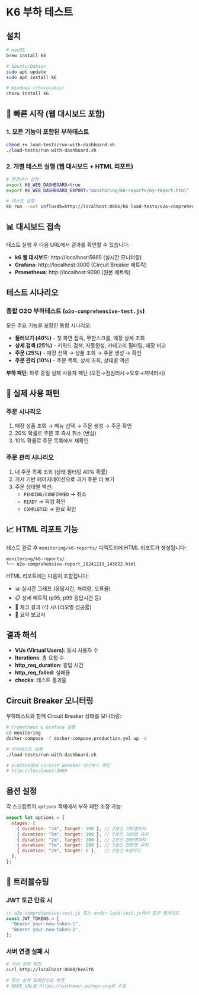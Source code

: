 # K6 부하 테스트

## 설치
```bash
# macOS
brew install k6

# Ubuntu/Debian
sudo apt update
sudo apt install k6

# Windows (chocolatey)
choco install k6
```

## 🚀 빠른 시작 (웹 대시보드 포함)

### 1. 모든 기능이 포함된 부하테스트
```bash
chmod +x load-tests/run-with-dashboard.sh
./load-tests/run-with-dashboard.sh
```

### 2. 개별 테스트 실행 (웹 대시보드 + HTML 리포트)
```bash
# 환경변수 설정
export K6_WEB_DASHBOARD=true
export K6_WEB_DASHBOARD_EXPORT="monitoring/k6-reports/my-report.html"

# 테스트 실행
k6 run --out influxdb=http://localhost:8086/k6 load-tests/o2o-comprehensive-test.js
```

## 📊 대시보드 접속

테스트 실행 후 다음 URL에서 결과를 확인할 수 있습니다:

- **k6 웹 대시보드**: http://localhost:5665 (실시간 모니터링)
- **Grafana**: http://localhost:3000 (Circuit Breaker 메트릭)
- **Prometheus**: http://localhost:9090 (원본 메트릭)

## 테스트 시나리오

### 종합 O2O 부하테스트 (`o2o-comprehensive-test.js`)

모든 주요 기능을 포함한 통합 시나리오:

- **둘러보기 (40%)** - 첫 화면 접속, 무한스크롤, 매장 상세 조회
- **상세 검색 (25%)** - 키워드 검색, 자동완성, 카테고리 필터링, 매장 비교
- **주문 (25%)** - 매장 선택 → 상품 조회 → 주문 생성 → 확인
- **주문 관리 (10%)** - 주문 목록, 상세 조회, 상태별 액션

**부하 패턴**: 하루 종일 실제 사용자 패턴 (오전→점심러시→오후→저녁러시)

## 🎯 실제 사용 패턴

### 주문 시나리오
1. 매장 상품 조회 → 메뉴 선택 → 주문 생성 → 주문 확인
2. 20% 확률로 주문 후 즉시 취소 (변심)
3. 10% 확률로 주문 목록에서 재확인

### 주문 관리 시나리오
1. 내 주문 목록 조회 (상태 필터링 40% 확률)
2. 커서 기반 페이지네이션으로 과거 주문 더 보기
3. 주문 상태별 액션:
   - `PENDING/CONFIRMED` → 취소
   - `READY` → 픽업 확인
   - `COMPLETED` → 완료 확인

## 📈 HTML 리포트 기능

테스트 완료 후 `monitoring/k6-reports/` 디렉토리에 HTML 리포트가 생성됩니다:

```
monitoring/k6-reports/
└── o2o-comprehensive-report_20241219_143022.html
```

HTML 리포트에는 다음이 포함됩니다:
- 📊 실시간 그래프 (응답시간, 처리량, 오류율)
- 📋 상세 메트릭 (p95, p99 응답시간 등)
- 🎯 체크 결과 (각 시나리오별 성공률)
- 📝 요약 보고서

## 결과 해석

- **VUs (Virtual Users)**: 동시 사용자 수
- **Iterations**: 총 요청 수
- **http_req_duration**: 응답 시간
- **http_req_failed**: 실패율
- **checks**: 테스트 통과율

## Circuit Breaker 모니터링

부하테스트와 함께 Circuit Breaker 상태를 모니터링:

```bash
# Prometheus & Grafana 실행
cd monitoring
docker-compose -f docker-compose.production.yml up -d

# 부하테스트 실행
./load-tests/run-with-dashboard.sh

# Grafana에서 Circuit Breaker 대시보드 확인
# http://localhost:3000
```

## 옵션 설정

각 스크립트의 `options` 객체에서 부하 패턴 조정 가능:

```javascript
export let options = {
  stages: [
    { duration: "2m", target: 100 }, // 2분간 100명까지
    { duration: "5m", target: 100 }, // 5분간 100명 유지
    { duration: "2m", target: 200 }, // 2분간 200명까지
    { duration: "5m", target: 200 }, // 5분간 200명 유지
    { duration: "2m", target: 0 },   // 2분간 0명까지
  ],
};
```

## 🔧 트러블슈팅

### JWT 토큰 만료 시
```javascript
// o2o-comprehensive-test.js 또는 order-load-test.js에서 토큰 업데이트
const JWT_TOKENS = [
  "Bearer your-new-token-1",
  "Bearer your-new-token-2",
];
```

### 서버 연결 실패 시
```bash
# 서버 상태 확인
curl http://localhost:8080/health

# 또는 실제 도메인으로 변경
# BASE_URL을 https://customer.eatngo.org로 수정
``` 